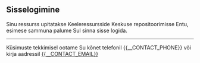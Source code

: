 ## Sisselogimine

Sinu ressurss upitatakse Keeleressursside Keskuse repositoorimisse Entu, esimese sammuna palume Sul sinna sisse logida.

---
Küsimuste tekkimisel ootame Su kõnet telefonil {{__CONTACT_PHONE}} või kirja aadressil [{{__CONTACT_EMAIL}}](mailto:{{__CONTACT_EMAIL}})
